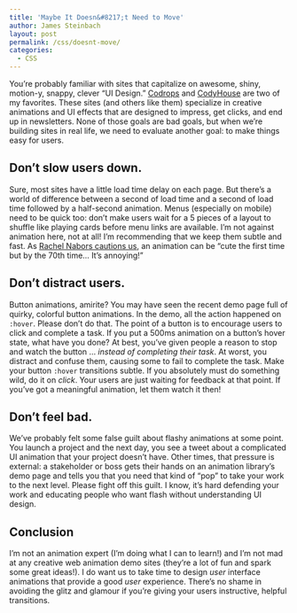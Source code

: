```yaml
---
title: 'Maybe It Doesn&#8217;t Need to Move'
author: James Steinbach
layout: post
permalink: /css/doesnt-move/
categories:
  - CSS
---
```

You&#8217;re probably familiar with sites that capitalize on awesome, shiny, motion-y, snappy, clever &#8220;UI Design.&#8221; [Codrops](http://tympanus.net/codrops/category/playground/) and [CodyHouse](http://codyhouse.co/library/) are two of my favorites. These sites (and others like them) specialize in creative animations and UI effects that are designed to impress, get clicks, and end up in newsletters. None of those goals are bad goals, but when we&#8217;re building sites in real life, we need to evaluate another goal: to make things easy for users.

## Don&#8217;t slow users down.

Sure, most sites have a little load time delay on each page. But there&#8217;s a world of difference between a second of load time and a second of load time followed by a half-second animation. Menus (especially on mobile) need to be quick too: don&#8217;t make users wait for a 5 pieces of a layout to shuffle like playing cards before menu links are available. I&#8217;m not against animation here, not at all! I&#8217;m recommending that we keep them subtle and fast. As [Rachel Nabors cautions us](http://24ways.org/2014/five-ways-to-animate-responsibly/), an animation can be &#8220;cute the first time but by the 70th time&hellip; It&#8217;s annoying!&#8221;

## Don&#8217;t distract users.

Button animations, amirite? You may have seen the recent demo page full of quirky, colorful button animations. In the demo, all the action happened on `:hover`. Please don&#8217;t do that. The point of a button is to encourage users to click and complete a task. If you put a 500ms animation on a button&#8217;s hover state, what have you done? At best, you&#8217;ve given people a reason to stop and watch the button &hellip; *instead of completing their task*. At worst, you distract and confuse them, causing some to fail to complete the task. Make your button `:hover` transitions subtle. If you absolutely must do something wild, do it on *click*. Your users are just waiting for feedback at that point. If you&#8217;ve got a meaningful animation, let them watch it then!

## Don&#8217;t feel bad.

We&#8217;ve probably felt some false guilt about flashy animations at some point. You launch a project and the next day, you see a tweet about a complicated UI animation that your project doesn&#8217;t have. Other times, that pressure is external: a stakeholder or boss gets their hands on an animation library&#8217;s demo page and tells you that you need that kind of &#8220;pop&#8221; to take your work to the next level. Please fight off this guilt. I know, it&#8217;s hard defending your work and educating people who want flash without understanding UI design.

## Conclusion

I&#8217;m not an animation expert (I&#8217;m doing what I can to learn!) and I&#8217;m not mad at any creative web animation demo sites (they&#8217;re a lot of fun and spark some great ideas!). I do want us to take time to design *user* interface animations that provide a good *user* experience. There&#8217;s no shame in avoiding the glitz and glamour if you&#8217;re giving your users instructive, helpful transitions.
